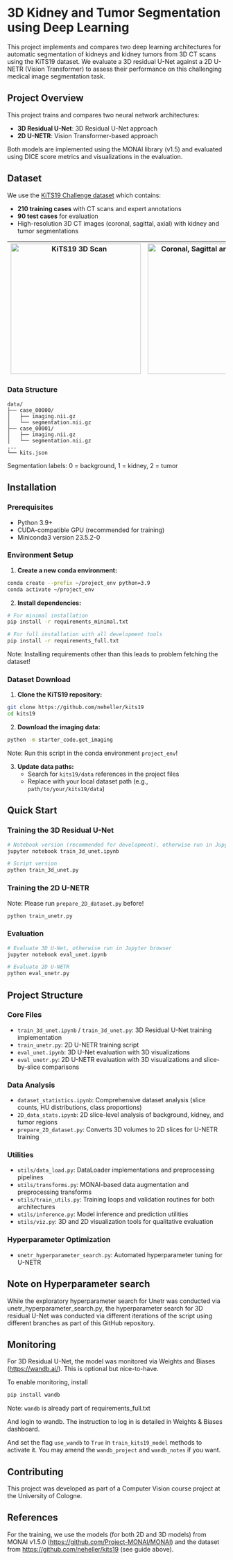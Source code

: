 # 3D Kidney and Tumor Segmentation using Deep Learning

This project implements and compares two deep learning architectures for automatic segmentation of kidneys and kidney tumors from 3D CT scans using the KiTS19 dataset. We evaluate a 3D residual U-Net against a 2D U-NETR (Vision Transformer) to assess their performance on this challenging medical image segmentation task.

## Project Overview

This project trains and compares two neural network architectures:

- **3D Residual U-Net**: 3D Residual U-Net approach
- **2D U-NETR**: Vision Transformer-based approach

Both models are implemented using the MONAI library (v1.5) and evaluated using DICE score metrics and visualizations in the evaluation.

## Dataset

We use the [KiTS19 Challenge dataset](https://kits19.grand-challenge.org) which contains:
- **210 training cases** with CT scans and expert annotations
- **90 test cases** for evaluation
- High-resolution 3D CT images (coronal, sagittal, axial) with kidney and tumor segmentations

|<img src="https://public.grand-challenge-user-content.org/logos/challenge/360/Screenshot_from_2019-01-02_17-23-36.x20.jpeg" alt="KiTS19 3D Scan" width="300">|<img src="https://github.com/user-attachments/assets/65944cee-b6f6-4ca9-9f90-ee2db74e31d5" alt="Coronal, Sagittal and Axial Plane" width="300"> |
|-|-|

### Data Structure
```
data/
├── case_00000/
│   ├── imaging.nii.gz
│   └── segmentation.nii.gz
├── case_00001/
│   ├── imaging.nii.gz
│   └── segmentation.nii.gz
...
└── kits.json
```

Segmentation labels: 0 = background, 1 = kidney, 2 = tumor

## Installation

### Prerequisites
- Python 3.9+
- CUDA-compatible GPU (recommended for training)
- Miniconda3 version 23.5.2-0

### Environment Setup

1. **Create a new conda environment:**
```bash
conda create --prefix ~/project_env python=3.9
conda activate ~/project_env
```

2. **Install dependencies:**
```bash
# For minimal installation
pip install -r requirements_minimal.txt

# For full installation with all development tools
pip install -r requirements_full.txt
```

Note: Installing requirements other than this leads to problem fetching the dataset!

### Dataset Download

1. **Clone the KiTS19 repository:**
```bash
git clone https://github.com/neheller/kits19
cd kits19
```

2. **Download the imaging data:**
```bash
python -m starter_code.get_imaging
```

Note: Run this script in the conda environment `project_env`!

3. **Update data paths:**
   - Search for `kits19/data` references in the project files
   - Replace with your local dataset path (e.g., `path/to/your/kits19/data`)

## Quick Start

### Training the 3D Residual U-Net
```bash
# Notebook version (recommended for development), otherwise run in Jupyter browser
jupyter notebook train_3d_unet.ipynb

# Script version
python train_3d_unet.py
```

### Training the 2D U-NETR

Note: Please run `prepare_2D_dataset.py` before!

```bash
python train_unetr.py
```

### Evaluation
```bash
# Evaluate 3D U-Net, otherwise run in Jupyter browser
jupyter notebook eval_unet.ipynb

# Evaluate 2D U-NETR
python eval_unetr.py
```

## Project Structure

### Core Files
- `train_3d_unet.ipynb` / `train_3d_unet.py`: 3D Residual U-Net training implementation
- `train_unetr.py`: 2D U-NETR training script
- `eval_unet.ipynb`: 3D U-Net evaluation with 3D visualizations
- `eval_unetr.py`: 2D U-NETR evaluation with 3D visualizations and slice-by-slice comparisons

### Data Analysis
- `dataset_statistics.ipynb`: Comprehensive dataset analysis (slice counts, HU distributions, class proportions)
- `2D_data_stats.ipynb`: 2D slice-level analysis of background, kidney, and tumor regions
- `prepare_2D_dataset.py`: Converts 3D volumes to 2D slices for U-NETR training

### Utilities
- `utils/data_load.py`: DataLoader implementations and preprocessing pipelines
- `utils/transforms.py`: MONAI-based data augmentation and preprocessing transforms
- `utils/train_utils.py`: Training loops and validation routines for both architectures
- `utils/inference.py`: Model inference and prediction utilities
- `utils/viz.py`: 3D and 2D visualization tools for qualitative evaluation

### Hyperparameter Optimization
- `unetr_hyperparameter_search.py`: Automated hyperparameter tuning for U-NETR

## Note on Hyperparameter search

While the exploratory hyperparameter search for Unetr was conducted via unetr_hyperparameter_search.py, the hyperparameter search for 3D residual U-Net was conducted via different iterations of the script using different branches as part of this GitHub repository.

## Monitoring

For 3D Residual U-Net, the model was monitored via Weights and Biases (https://wandb.ai/).
This is optional but nice-to-have.

To enable monitoring, install

```bash
pip install wandb
```

Note: `wandb` is already part of requirements_full.txt

And login to wandb. The instruction to log in is detailed in Weights & Biases dashboard.

And set the flag `use_wandb` to `True` in `train_kits19_model` methods to activate it. You may amend the `wandb_project` and `wandb_notes` if you want.


## Contributing

This project was developed as part of a Computer Vision course project at the University of Cologne.

## References

For the training, we use the models (for both 2D and 3D models) from MONAI v1.5.0 (https://github.com/Project-MONAI/MONAI) and the dataset from https://github.com/neheller/kits19 (see guide above).
